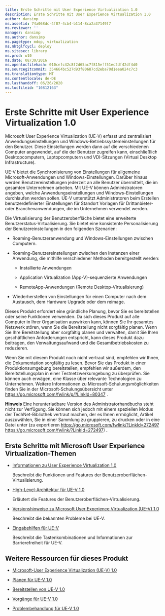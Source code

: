 ```yaml
---
title: Erste Schritte mit User Experience Virtualization 1.0
description: Erste Schritte mit User Experience Virtualization 1.0
author: dansimp
ms.assetid: 74a068dc-4f87-4cb4-b114-8ca2a37149f7
ms.reviewer: ''
manager: dansimp
ms.author: dansimp
ms.pagetype: mdop, virtualization
ms.mktglfcycl: deploy
ms.sitesec: library
ms.prod: w10
ms.date: 08/30/2016
ms.openlocfilehash: 010cefc42c8f2d65ac7f815eff51ec2df42df4d0
ms.sourcegitcommit: 354664bc527d93f80687cd2eba70d1eea024c7c3
ms.translationtype: MT
ms.contentlocale: de-DE
ms.lasthandoff: 06/26/2020
ms.locfileid: "10812163"
---
```

# Erste Schritte mit User Experience Virtualization 1.0


Microsoft User Experience Virtualization (UE-V) erfasst und zentralisiert Anwendungseinstellungen und Windows-Betriebssystemeinstellungen für den Benutzer. Diese Einstellungen werden dann auf die verschiedenen Computer angewendet, auf die der Benutzer zugreifen kann, einschließlich Desktopcomputern, Laptopcomputern und VDI-Sitzungen (Virtual Desktop Infrastructure).

UE-V bietet die Synchronisierung von Einstellungen für allgemeine Microsoft-Anwendungen und Windows-Einstellungen. Darüber hinaus werden Benutzereinstellungen jederzeit an alle Benutzer übermittelt, die im gesamten Unternehmen arbeiten. Mit UE-V können Administratoren angeben, welche Anwendungseinstellungen und Windows-Einstellungen durchlaufen werden sollen. UE-V unterstützt Administratoren beim Erstellen benutzerdefinierter Einstellungen für Standort Vorlagen für Drittanbieter-oder Branchenanwendungen, die im Unternehmen verwendet werden.

Die Virtualisierung der Benutzeroberfläche bietet eine erweiterte Benutzerstatus-Virtualisierung. Sie bietet eine konsistente Personalisierung der Benutzereinstellungen in den folgenden Szenarien:

-   Roaming-Benutzeranwendung und Windows-Einstellungen zwischen Computern.

-   Roaming-Benutzereinstellungen zwischen den Instanzen einer Anwendung, die mithilfe verschiedener Methoden bereitgestellt werden:

    -   Installierte Anwendungen

    -   Application Virtualization (App-V)-sequenzierte Anwendungen

    -   RemoteApp-Anwendungen (Remote Desktop-Virtualisierung)

-   Wiederherstellen von Einstellungen für einen Computer nach dem Austausch, dem Hardware Upgrade oder dem reimage.

Dieses Produkt erfordert eine gründliche Planung, bevor Sie es bereitstellen oder seine Funktionen verwenden. Da sich dieses Produkt auf alle Computer in Ihrer Organisation auswirken kann, können Sie Ihr gesamtes Netzwerk stören, wenn Sie die Bereitstellung nicht sorgfältig planen. Wenn Sie Ihre Bereitstellung aber sorgfältig planen und verwalten, damit Sie Ihren geschäftlichen Anforderungen entspricht, kann dieses Produkt dazu beitragen, den Verwaltungsaufwand und die Gesamtbetriebskosten zu reduzieren.

Wenn Sie mit diesem Produkt noch nicht vertraut sind, empfehlen wir Ihnen, die Dokumentation sorgfältig zu lesen. Bevor Sie das Produkt in einer Produktionsumgebung bereitstellen, empfehlen wir außerdem, den Bereitstellungsplan in einer Testnetzwerkumgebung zu überprüfen. Sie können auch erwägen, eine Klasse über relevante Technologien zu Unternehmen. Weitere Informationen zu Microsoft-Schulungsmöglichkeiten finden Sie in der Microsoft-Schulungsübersicht unter <https://go.microsoft.com/fwlink/p/?LinkId=80347> .

**Hinweis**  Eine herunterladbare Version des Administratorhandbuchs steht nicht zur Verfügung. Sie können sich jedoch mit einem speziellen Modus der TechNet-Bibliothek vertraut machen, der es Ihnen ermöglicht, Artikel auszuwählen, Sie in einer Sammlung zu gruppieren, zu drucken oder in eine Datei unter (zu exportieren <https://go.microsoft.com/fwlink/?LinkId=272497> https://go.microsoft.com/fwlink/?LinkId=272497) .

 

## Erste Schritte mit Microsoft User Experience Virtualization-Themen


-   [Informationen zu User Experience Virtualization 1.0](about-user-experience-virtualization-10.md)

    Beschreibt die Funktionen und Features der Benutzeroberflächen-Virtualisierung.

-   [High-Level-Architektur für UE-V 1.0](high-level-architecture-for-ue-v-10.md)

    Erläutert die Features der Benutzeroberflächen-Virtualisierung.

-   [Versionshinweise zu Microsoft User Experience Virtualization (UE-V) 1.0](microsoft-user-experience-virtualization--ue-v--10-release-notes.md)

    Beschreibt die bekannten Probleme bei UE-V.

-   [Eingabehilfen für UE-V](accessibility-for-ue-v.md)

    Beschreibt die Tastenkombinationen und Informationen zur Barrierefreiheit für UE-V.

## Weitere Ressourcen für dieses Produkt


-   [Microsoft-User Experience Virtualization (UE-V) 1.0](index.md)

-   [Planen für UE-V 1.0](planning-for-ue-v-10.md)

-   [Bereitstellen von UE-V 1.0](deploying-ue-v-10.md)

-   [Vorgänge für UE-V 1.0](operations-for-ue-v-10.md)

-   [Problembehandlung für UE-V 1.0](troubleshooting-ue-v-10.md)

 

 





